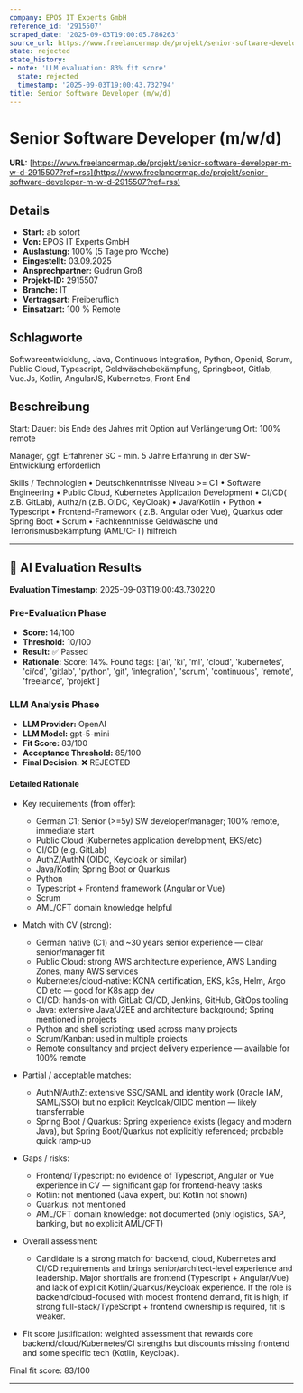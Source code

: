 ```yaml
---
company: EPOS IT Experts GmbH
reference_id: '2915507'
scraped_date: '2025-09-03T19:00:05.786263'
source_url: https://www.freelancermap.de/projekt/senior-software-developer-m-w-d-2915507?ref=rss
state: rejected
state_history:
- note: 'LLM evaluation: 83% fit score'
  state: rejected
  timestamp: '2025-09-03T19:00:43.732794'
title: Senior Software Developer (m/w/d)
---
```



# Senior Software Developer (m/w/d)
**URL:** [https://www.freelancermap.de/projekt/senior-software-developer-m-w-d-2915507?ref=rss](https://www.freelancermap.de/projekt/senior-software-developer-m-w-d-2915507?ref=rss)
## Details
- **Start:** ab sofort
- **Von:** EPOS IT Experts GmbH
- **Auslastung:** 100% (5 Tage pro Woche)
- **Eingestellt:** 03.09.2025
- **Ansprechpartner:** Gudrun Groß
- **Projekt-ID:** 2915507
- **Branche:** IT
- **Vertragsart:** Freiberuflich
- **Einsatzart:** 100
                                                % Remote

## Schlagworte
Softwareentwicklung, Java, Continuous Integration, Python, Openid, Scrum, Public Cloud, Typescript, Geldwäschebekämpfung, Springboot, Gitlab, Vue.Js, Kotlin, AngularJS, Kubernetes, Front End

## Beschreibung
Start:
Dauer: bis Ende des Jahres mit Option auf Verlängerung
Ort: 100% remote

Manager, ggf. Erfahrener SC - min. 5 Jahre Erfahrung in der SW-Entwicklung erforderlich

Skills / Technologien
• Deutschkenntnisse Niveau >= C1
• Software Engineering
• Public Cloud, Kubernetes Application Development
• CI/CD( z.B. GitLab), Authz/n (z.B. OIDC, KeyCloak)
• Java/Kotlin
• Python
• Typescript
• Frontend-Framework ( z.B. Angular oder Vue), Quarkus oder Spring Boot
• Scrum
• Fachkenntnisse Geldwäsche und Terrorismusbekämpfung (AML/CFT) hilfreich

---

## 🤖 AI Evaluation Results

**Evaluation Timestamp:** 2025-09-03T19:00:43.730220

### Pre-Evaluation Phase
- **Score:** 14/100
- **Threshold:** 10/100
- **Result:** ✅ Passed
- **Rationale:** Score: 14%. Found tags: ['ai', 'ki', 'ml', 'cloud', 'kubernetes', 'ci/cd', 'gitlab', 'python', 'git', 'integration', 'scrum', 'continuous', 'remote', 'freelance', 'projekt']

### LLM Analysis Phase
- **LLM Provider:** OpenAI
- **LLM Model:** gpt-5-mini
- **Fit Score:** 83/100
- **Acceptance Threshold:** 85/100
- **Final Decision:** ❌ REJECTED

#### Detailed Rationale
- Key requirements (from offer):
  - German C1; Senior (>=5y) SW developer/manager; 100% remote, immediate start
  - Public Cloud (Kubernetes application development, EKS/etc)
  - CI/CD (e.g. GitLab)
  - AuthZ/AuthN (OIDC, Keycloak or similar)
  - Java/Kotlin; Spring Boot or Quarkus
  - Python
  - Typescript + Frontend framework (Angular or Vue)
  - Scrum
  - AML/CFT domain knowledge helpful

- Match with CV (strong):
  - German native (C1) and ~30 years senior experience — clear senior/manager fit
  - Public Cloud: strong AWS architecture experience, AWS Landing Zones, many AWS services
  - Kubernetes/cloud-native: KCNA certification, EKS, k3s, Helm, Argo CD etc — good for K8s app dev
  - CI/CD: hands-on with GitLab CI/CD, Jenkins, GitHub, GitOps tooling
  - Java: extensive Java/J2EE and architecture background; Spring mentioned in projects
  - Python and shell scripting: used across many projects
  - Scrum/Kanban: used in multiple projects
  - Remote consultancy and project delivery experience — available for 100% remote

- Partial / acceptable matches:
  - AuthN/AuthZ: extensive SSO/SAML and identity work (Oracle IAM, SAML/SSO) but no explicit Keycloak/OIDC mention — likely transferrable
  - Spring Boot / Quarkus: Spring experience exists (legacy and modern Java), but Spring Boot/Quarkus not explicitly referenced; probable quick ramp-up

- Gaps / risks:
  - Frontend/Typescript: no evidence of Typescript, Angular or Vue experience in CV — significant gap for frontend-heavy tasks
  - Kotlin: not mentioned (Java expert, but Kotlin not shown)
  - Quarkus: not mentioned
  - AML/CFT domain knowledge: not documented (only logistics, SAP, banking, but no explicit AML/CFT)

- Overall assessment:
  - Candidate is a strong match for backend, cloud, Kubernetes and CI/CD requirements and brings senior/architect-level experience and leadership. Major shortfalls are frontend (Typescript + Angular/Vue) and lack of explicit Kotlin/Quarkus/Keycloak experience. If the role is backend/cloud-focused with modest frontend demand, fit is high; if strong full-stack/TypeScript + frontend ownership is required, fit is weaker.

- Fit score justification: weighted assessment that rewards core backend/cloud/Kubernetes/CI strengths but discounts missing frontend and some specific tech (Kotlin, Keycloak).

Final fit score: 83/100

---
